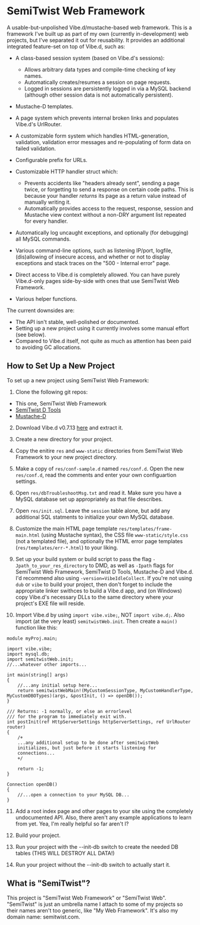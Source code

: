 SemiTwist Web Framework
=======================

A usable-but-unpolished Vibe.d/mustache-based web framework. This is a framework I've built up as part of my own (currently in-development) web projects, but I've separated it out for reusability. It provides an additional integrated feature-set on top of Vibe.d, such as:

* A class-based session system (based on Vibe.d's sessions):
  - Allows arbitrary data types and compile-time checking of key names.
  - Automatically creates/resumes a session on page requests.
  - Logged in sessions are persistently logged in via a MySQL backend (although other session data is not automatically persistent).

* Mustache-D templates.

* A page system which prevents internal broken links and populates Vibe.d's UrlRouter.

* A customizable form system which handles HTML-generation, validation, validation error messages and re-populating of form data on failed validation.

* Configurable prefix for URLs.

* Customizable HTTP handler struct which:
  - Prevents accidents like "headers already sent", sending a page twice, or forgetting to send a response on certain code paths. This is because your handler *returns* its page as a return value instead of manually writing it.
  - Automatically provides access to the request, response, session and Mustache view context without a non-DRY argument list repeated for every handler.

* Automatically log uncaught exceptions, and optionally (for debugging) all MySQL commands.

* Various command-line options, such as listening IP/port, logfile, (dis)allowing of insecure access, and whether or not to display exceptions and stack traces on the "500 - Internal error" page.

* Direct access to Vibe.d is completely allowed. You can have purely Vibe.d-only pages side-by-side with ones that use SemiTwist Web Framework.

* Various helper functions.

The current downsides are:
* The API isn't stable, well-polished or documented.
* Setting up a new project using it currently involves some manual effort (see below).
* Compared to Vibe.d itself, not quite as much as attention has been paid to avoiding GC allocations.

How to Set Up a New Project
---------------------------

To set up a new project using SemiTwist Web Framework:

1. Clone the following git repos:

- This one, SemiTwist Web Framework
- [SemiTwist D Tools](https://bitbucket.org/Abscissa/semitwistdtools/wiki/Home)
- [Mustache-D](https://github.com/repeatedly/mustache-d)

2. Download Vibe.d v0.7.13 [here](http://vibed.org/download?file=vibed-0.7.13.zip) and extract it.

3. Create a new directory for your project.

4. Copy the enitire ```res``` and ```www-static``` directories from SemiTwist Web Framework to your new project directory.

5. Make a copy of ```res/conf-sample.d``` named ```res/conf.d```. Open the new ```res/conf.d```, read the comments and enter your own configuartion settings.

6. Open ```res/dbTroubleshootMsg.txt``` and read it. Make sure you have a MySQL database set up appropriately as that file describes.

7. Open ```res/init.sql```. Leave the ```session``` table alone, but add any additional SQL statments to initialize your own MySQL database.

8. Customize the main HTML page template ```res/templates/frame-main.html``` (using Mustache syntax), the CSS file ```www-static/style.css``` (not a templated file), and optionally the HTML error page templates (```res/templates/err-*.html```) to your liking.

9. Set up your build system or build script to pass the flag ```-Jpath_to_your_res_directory``` to DMD, as well as ```-Ipath``` flags for SemiTwist Web Framework, SemiTwist D Tools, Mustache-D and Vibe.d. I'd recommend also using ```-version=VibeIdleCollect```. If you're not using ```dub``` or ```vibe``` to build your project, then don't forget to include the appropriate linker swithces to build a Vibe.d app, and (on Windows) copy Vibe.d's necessary DLLs to the same directory where your project's EXE file will reside.

10. Import Vibe.d by using ```import vibe.vibe;```, NOT ```import vibe.d;```. Also import (at the very least) ```semitwistWeb.init```. Then create a ```main()``` function like this:

```
module myProj.main;

import vibe.vibe;
import mysql.db;
import semitwistWeb.init;
//...whatever other imports...

int main(string[] args)
{
	//...any initial setup here...
	return semitwistWebMain!(MyCustomSessionType, MyCustomHandlerType, MyCustomDBOTypes)(args, &postInit, () => openDB());
}

/// Returns: -1 normally, or else an errorlevel
/// for the program to immediately exit with.
int postInit(ref HttpServerSettings httpServerSettings, ref UrlRouter router)
{
	/+
	...any additional setup to be done after semitwistWeb
	initializes, but just before it starts listening for
	connections...
	+/
	
	return -1;
}

Connection openDB()
{
	//...open a connection to your MySQL DB...
}
```

11. Add a root index page and other pages to your site using the completely undocumented API. Also, there aren't any example applications to learn from yet. Yea, I'm really helpful so far aren't I?

12. Build your project.

13. Run your project with the --init-db switch to create the needed DB tables (THIS WILL DESTROY ALL DATA!)

14. Run your project without the --init-db switch to actually start it.

What is "SemiTwist"?
--------------------

This project is "SemiTwist Web Framework" or "SemiTwist Web". "SemiTwist" is just an umbrella name I attach to some of my projects so their names aren't too generic, like "My Web Framework". It's also my domain name: semitwist.com.
